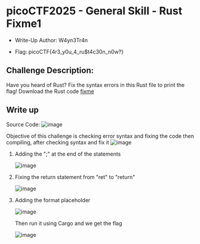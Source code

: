 # picoCTF2025 - General Skill - Rust Fixme1

- Write-Up Author: W4yn3Tr4n

- Flag: picoCTF{4r3_y0u_4_ru$t4c30n_n0w?}

## Challenge Description:

Have you heard of Rust? Fix the syntax errors in this Rust file to print the flag!
Download the Rust code [fixme](https://github.com/Waynehck8/wu/blob/picoCTF2025/general_skill/fixme1.tar.gz)

## Write up  
Source Code: 
![image](https://github.com/user-attachments/assets/e665b646-b936-47eb-80cf-8e00982b780b)


Objective of this challenge is checking error syntax and fixing the code then compiling, after checking syntax and fix it
![image](https://github.com/user-attachments/assets/43a5c5dc-8550-4f79-afa4-7c02461e5584)
1. Adding the ";" at the end of the statements

    ![image](https://github.com/user-attachments/assets/49adea6b-c391-48b5-a89e-778c88b5e2c0)

3. Fixing the return statement from "ret" to "return"

    ![image](https://github.com/user-attachments/assets/d753bcc5-5d8f-41a9-83b0-5ff0f7caab6e)

4. Adding the format placeholder

    ![image](https://github.com/user-attachments/assets/8e69f5da-81ab-478b-9351-4b2bead00250)



   Then run it using Cargo and we get the flag 

   ![image](https://github.com/user-attachments/assets/b5c023a4-6a10-48d4-bb63-c1da180926d1)




